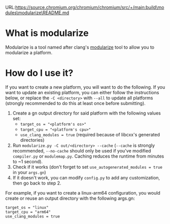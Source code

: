 URL:https://source.chromium.org/chromium/chromium/src/+/main:build\modules\modularize\README.md
# What is modularize
Modularize is a tool named after clang's
[modularize](https://clang.llvm.org/extra/modularize.html) tool to allow you to
modularize a platform.

# How do I use it?
If you want to create a new platform, you will want to do the following. If you
want to update an existing platform, you can either follow the instructions
below, or replace the `-C <directory>` with `--all` to update all platforms
(strongly recommended to do this at least once before submitting).

1) Create a gn output directory for said platform with the following values set:
   * `target_os = "<platform's os>"`
   * `target_cpu = "<platform's cpu>"`
   * `use_clang_modules = true` (required because of libcxx's generated
     directories)
2) Run `modularize.py -C out/<directory> --cache` (`--cache` is strongly
   recommended, `--no-cache` should only be used if you've modified
   `compiler.py` or `modulemap.py`. Caching reduces the runtime from minutes to
   ~1 second).
3) Check if it works (don't forget to set `use_autogenerated_modules = true` in
   your `args.gn`)
4) If it doesn't work, you can modify `config.py` to add any customization, then
   go back to step 2.

For example, if you want to create a linux-arm64 configuration, you would create
or reuse an output directory with the following args.gn:
```
target_os = "linux"
target_cpu = "arm64"
use_clang_modules = true
```
